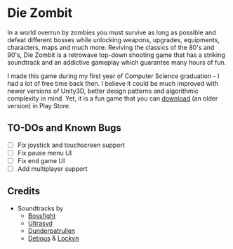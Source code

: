 # Die Zombit

In a world overrun by zombies you must survive as long as possible and defeat different bosses while unlocking weapons, upgrades, equipments, characters, maps and much more. Reviving the classics of the 80's and 90's, Die Zombit is a retrowave top-down shooting game that has a striking soundtrack and an addictive gameplay which guarantee many hours of fun.

I made this game during my first year of Computer Science graduation - I had a lot of free time back then. I believe it could be much improved with newer versions of Unity3D, better design patterns and algorithmic complexity in mind. Yet, it is a fun game that you can [download](https://play.google.com/store/apps/details?id=com.elitgames.zombit) (an older version) in Play Store.

## TO-DOs and Known Bugs

- [ ] Fix joystick and touchscreen support
- [ ] Fix pause menu UI
- [ ] Fix end game UI
- [ ] Add multiplayer support

## Credits

- Soundtracks by 
  - [Bossfight](https://soundcloud.com/bossfightswe)
  - [Ultrasyd](https://soundcloud.com/ultrasyd)
  - [Dunderpatrullen](https://soundcloud.com/dunderpatrullen)
  - [Detious](https://soundcloud.com/detiouss) & [Lockyn](https://soundcloud.com/lockyn)

